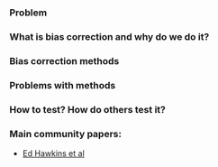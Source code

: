 ### Problem

### What is bias correction and why do we do it? 


### Bias correction methods 



### Problems with methods


### How to test? How do others test it?



### Main community papers:
- [Ed Hawkins et al](https://www.sciencedirect.com/science/article/pii/S0168192312001372)



